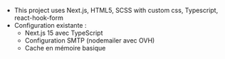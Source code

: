 - This project uses Next.js, HTML5, SCSS with custom css, Typescript, react-hook-form
- Configuration existante :
  - Next.js 15 avec TypeScript
  - Configuration SMTP (nodemailer avec OVH)
  - Cache en mémoire basique